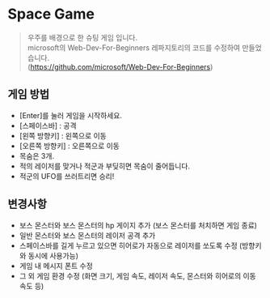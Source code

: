 # Space Game   
> 우주를 배경으로 한 슈팅 게임 입니다.     
> microsoft의 Web-Dev-For-Beginners 레파지토리의 코드를 수정하여 만들었습니다.        
> (https://github.com/microsoft/Web-Dev-For-Beginners)   
     
     
## 게임 방법   
* [Enter]를 눌러 게임을 시작하세요.
* [스페이스바] : 공격
* [왼쪽 방향키] : 왼쪽으로 이동
* [오른쪽 방향키] : 오른쪽으로 이동
* 목숨은 3개.
* 적의 레이저를 맞거나 적군과 부딪히면 목숨이 줄어듭니다.
* 적군의 UFO를 쓰러트리면 승리!      
     
     
## 변경사항   
* 보스 몬스터와 보스 몬스터의 hp 게이지 추가 (보스 몬스터를 처치하면 게임 종료)
* 일반 몬스터와 보스 몬스터의 레이저 공격 추가
* 스페이스바를 길게 누르고 있으면 히어로가 자동으로 레이저를 쏘도록 수정 (방향키와 동시에 사용가능)
* 게임 내 메시지 폰트 수정
* 그 외 게임 환경 수정 (화면 크기, 게임 속도, 레이저 속도, 몬스터와 히어로의 이동 속도 등)        
   
      
